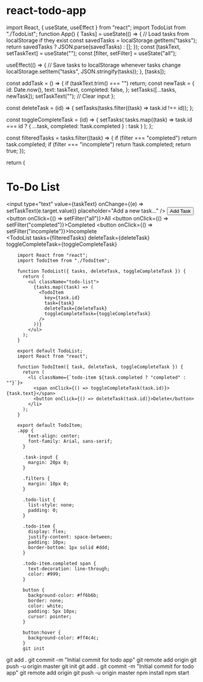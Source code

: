 # react-todo-app
import React, { useState, useEffect } from "react";
import TodoList from "./TodoList";
function App() {
Tasks] = useState(() => {
    // Load tasks from localStorage if they exist
    const savedTasks = localStorage.getItem("tasks");
    return savedTasks ? JSON.parse(savedTasks) : [];
  });
  const [taskText, setTaskText] = useState("");
  const [filter, setFilter] = useState("all");

  useEffect(() => {
    // Save tasks to localStorage whenever tasks change
    localStorage.setItem("tasks", JSON.stringify(tasks));
  }, [tasks]);

  const addTask = () => {
    if (taskText.trim() === "") return;
    const newTask = {
      id: Date.now(),
      text: taskText,
      completed: false,
    };
    setTasks([...tasks, newTask]);
    setTaskText(""); // Clear input
  };

  const deleteTask = (id) => {
    setTasks(tasks.filter((task) => task.id !== id));
  };

  const toggleCompleteTask = (id) => {
    setTasks(
      tasks.map((task) =>
        task.id === id ? { ...task, completed: !task.completed } : task
      )
    );
  };

  const filteredTasks = tasks.filter((task) => {
    if (filter === "completed") return task.completed;
    if (filter === "incomplete") return !task.completed;
    return true;
  });

  return (
    <div className="app">
      <h1>To-Do List</h1>
      <div className="task-input">
        <input
          type="text"
          value={taskText}
          onChange={(e) => setTaskText(e.target.value)}
          placeholder="Add a new task..."
        />
        <button onClick={addTask}>Add Task</button>
      </div>
      <div className="filters">
        <button onClick={() => setFilter("all")}>All</button>
        <button onClick={() => setFilter("completed")}>Completed</button>
        <button onClick={() => setFilter("incomplete")}>Incomplete</button>
      </div>
      <TodoList
        tasks={filteredTasks}
        deleteTask={deleteTask}
        toggleCompleteTask={toggleCompleteTask}
   
        import React from "react";
        import TodoItem from "./TodoItem";
        
        function TodoList({ tasks, deleteTask, toggleCompleteTask }) {
          return (
            <ul className="todo-list">
              {tasks.map((task) => (
                <TodoItem
                  key={task.id}
                  task={task}
                  deleteTask={deleteTask}
                  toggleCompleteTask={toggleCompleteTask}
                />
              ))}
            </ul>
          );
        }
        
        export default TodoList;
        import React from "react";

        function TodoItem({ task, deleteTask, toggleCompleteTask }) {
          return (
            <li className={`todo-item ${task.completed ? "completed" : ""}`}>
              <span onClick={() => toggleCompleteTask(task.id)}>{task.text}</span>
              <button onClick={() => deleteTask(task.id)}>Delete</button>
            </li>
          );
        }
        
        export default TodoItem;
        .app {
            text-align: center;
            font-family: Arial, sans-serif;
          }
          
          .task-input {
            margin: 20px 0;
          }
          
          .filters {
            margin: 10px 0;
          }
          
          .todo-list {
            list-style: none;
            padding: 0;
          }
          
          .todo-item {
            display: flex;
            justify-content: space-between;
            padding: 10px;
            border-bottom: 1px solid #ddd;
          }
          
          .todo-item.completed span {
            text-decoration: line-through;
            color: #999;
          }
          
          button {
            background-color: #ff6b6b;
            border: none;
            color: white;
            padding: 5px 10px;
            cursor: pointer;
          }
          
          button:hover {
            background-color: #ff4c4c;
          }
          git init
git add .
git commit -m "Initial commit for todo app"
git remote add origin <your-repo-url>
git push -u origin master
git init
git add .
git commit -m "Initial commit for todo app"
git remote add origin <your-repo-url>
git push -u origin master
npm install
npm start

